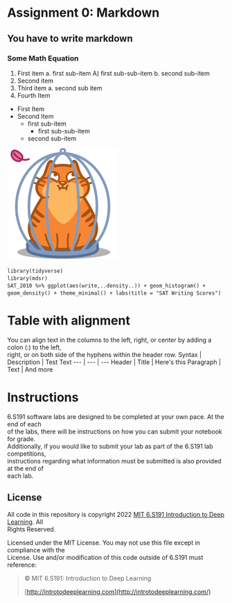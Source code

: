 # Assignment 0: Markdown
## You have to write markdown
### Some Math Equation         
   
1. First item a. first sub-item A) first sub-sub-item b. second sub-item
2. Second item
3. Third item a. second sub item
4. Fourth Item

* First Item
* Second Item
    * first sub-item
        * first sub-sub-item
    * second sub-item


![alt text](https://github.com/Mehedi-Hasan-Shakil/retake/blob/master/image.png "Sample image")

`library(tidyverse)`    
`library(mdsr)`    
`SAT_2010 %>% ggplot(aes(write,..density..)) + geom_histogram() +`    
`geom_density() + theme_minimal() + labs(title = "SAT Writing Scores")`

# Table with alignment
You can align text in the columns to the left, right, or center by adding a colon (:) to the left,    
right, or on both side of the hyphens within the header row.
Syntax | Description | Test Text
--- | --- | ---
Header | Title | Here's this
Paragraph | Text | And more

# Instructions
6.S191 software labs are designed to be completed at your own pace. At the end of each    
of the labs, there will be instructions on how you can submit your notebook for grade.    
Additionally, if you would like to submit your lab as part of the 6.S191 lab competitions,    
instructions regarding what information must be submitted is also provided at the end of    
each lab.    

## License
All code in this repository is copyright 2022 [MIT 6.S191 Introduction to Deep Learning](http://introtodeeplearning.com/). All    
Rights Reserved.    

Licensed under the MIT License. You may not use this file except in compliance with the    
License. Use and/or modification of this code outside of 6.S191 must reference:    

>© MIT 6.S191: Introduction to Deep Learning
>
> [http://introtodeeplearning.com](http://introtodeeplearning.com/)